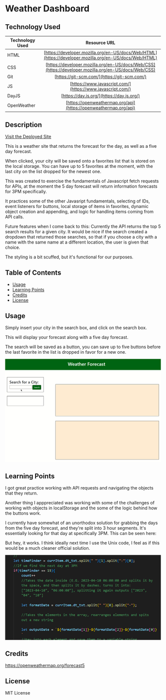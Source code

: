 # Weather Dashboard

## Technology Used

| Technology Used         | Resource URL           |
| ------------- |:-------------:|
| HTML    | [https://developer.mozilla.org/en-US/docs/Web/HTML](https://developer.mozilla.org/en-US/docs/Web/HTML) |
| CSS     | [https://developer.mozilla.org/en-US/docs/Web/CSS](https://developer.mozilla.org/en-US/docs/Web/CSS)      |
| Git | [https://git-scm.com/](https://git-scm.com/)     |
| JS  | [https://www.javascript.com/](https://www.javascript.com/)     |
| DayJS  | [https://day.js.org/](https://day.js.org/)     |
| OpenWeather  | [https://openweathermap.org/api](https://openweathermap.org/api)     |


## Description

[Visit the Deployed Site](https://dann-lam.github.io/04-02-2023-Quiz-Homework/)

This is a weather site that returns the forecast for the day, as well as a five day forecast.

When clicked, your city will be saved onto a favorites list that is stored on the local storage. You can have up to 5 favorites at the moment, with the last city on the list dropped for the newest one.

This was created to exercise the fundamentals of Javascript fetch requests for APIs, at the moment the 5 day forecast will return information forecasts for 3PM specifically.

It practices some of the other Javasript fundamentals, selecting of IDs, event listeners for buttons, local storage of items in favorites, dynamic object creation and appending, and logic for handling items coming from API calls.

Future features when I come back to this: Currently the API returns the top 5 search results for a given city. It would be nice if the search created a dropdown that returned those searches, so that if you choose a city with a name with the same name at a different location, the user is given that choice.

The styling is a bit scuffed, but it's functional for our purposes.


## Table of Contents


* [Usage](#usage)
* [Learning Points](#learning-points)
* [Credits](#credits)
* [License](#license)


## Usage

Simply insert your city in the search box, and click on the search box.

This will display your forecast along with a five day forecast.

The search will be saved as a button, you can save up to five buttons before the last favorite in the list is dropped in favor for a new one.



![Image of Application](https://raw.githubusercontent.com/dann-lam/04-08-2023-Weather-Dashboard/main/assets/better_demo.gif)



## Learning Points

I got great practice working with API requests and navigating the objects that they return.

Another thing I apppreciated was working with some of the challenges of working with objects in localStorage and the some of the logic behind how the buttons work.

I currently have somewhat of an unorthodox solution for grabbing the days from the five day forecast, and they're split into 3 hour segments. It's essentially looking for that day at specifically 3PM. This can be seen here:

But hey, it works. I think ideally next time I use the Unix code, I feel as if this would be a much cleaner official solution.

![Image of Code](https://raw.githubusercontent.com/dann-lam/04-08-2023-Weather-Dashboard/main/assets/funky_code.png)


## Credits

https://openweathermap.org/forecast5

## License

MIT License
